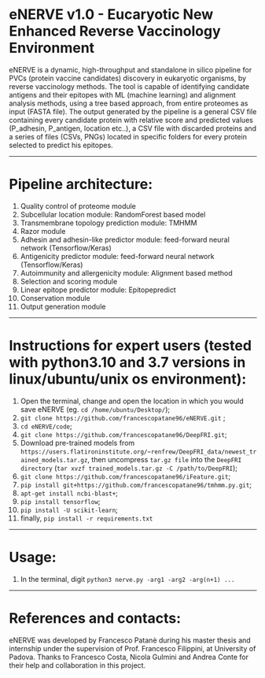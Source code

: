 # eNERVE v1.0 - Eucaryotic New Enhanced Reverse Vaccinology Environment

 eNERVE is a dynamic, high-throughput and standalone in silico pipeline for PVCs (protein vaccine candidates) discovery in eukaryotic organisms, by reverse vaccinology methods. 
 The tool is capable of identifying candidate antigens and their epitopes with ML (machine learning) and alignment analysis methods, using a tree based approach, from entire proteomes as input (FASTA file).
 The output generated by the pipeline is a general CSV file containing every candidate protein with relative score and predicted values (P_adhesin, P_antigen, location etc..), a CSV file with discarded proteins and a series of files (CSVs, PNGs) located in specific folders for every protein selected to predict his epitopes. 
 
 ***
 # Pipeline architecture:
 
 1. Quality control of proteome module
 2. Subcellular location module: RandomForest based model
 3. Transmembrane topology prediction module: TMHMM
 4. Razor module
 5. Adhesin and adhesin-like predictor module: feed-forward neural network (Tensorflow/Keras)
 6. Antigenicity predictor module: feed-forward neural network (Tensorflow/Keras)
 7. Autoimmunity and allergenicity module: Alignment based method
 8. Selection and scoring module
 9. Linear epitope predictor module: Epitopepredict
 10. Conservation module
 11. Output generation module
 ***
 # Instructions for expert users (tested with python3.10 and 3.7 versions in linux/ubuntu/unix os environment):
 
 1. Open the terminal, change and open the location in which you would save eNERVE (eg. ```cd /home/ubuntu/Desktop/```);
 2. ``` git clone https://github.com/francescopatane96/eNERVE.git ``` ;
 2. ``` cd eNERVE/code ```;
 3. ``` git clone https://github.com/francescopatane96/DeepFRI.git ```;
 3. Download pre-trained models from ```https://users.flatironinstitute.org/~renfrew/DeepFRI_data/newest_trained_models.tar.gz```, then uncompress ```tar.gz file``` into the ```DeepFRI directory``` (```tar xvzf trained_models.tar.gz -C /path/to/DeepFRI```);
 4. ``` git clone https://github.com/francescopatane96/iFeature.git ```;
 5. ``` pip install git+https://github.com/francescopatane96/tmhmm.py.git ```;
 6. ``` apt-get install ncbi-blast+ ```;
 7. ``` pip install tensorflow ```;
 8. ``` pip install -U scikit-learn ```;
 9. finally, ``` pip install -r requirements.txt ```
***
# Usage:
 1. In the terminal, digit ```python3 nerve.py -arg1 -arg2 -arg(n+1) ... ```
 
 
 ***
# References and contacts:
 eNERVE was developed by Francesco Patanè during his master thesis and internship under the supervision of Prof. Francesco Filippini, at University of Padova.
 Thanks to Francesco Costa, Nicola Gulmini and Andrea Conte for their help and collaboration in this project.
 
 
